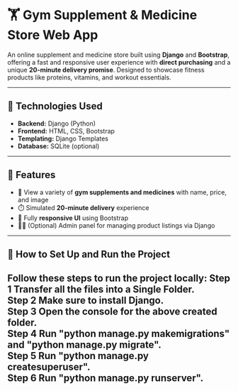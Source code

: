 # 🏋️ Gym Supplement & Medicine Store Web App

An online supplement and medicine store built using **Django** and **Bootstrap**, offering a fast and responsive user experience with **direct purchasing** and a unique **20-minute delivery promise**. Designed to showcase fitness products like proteins, vitamins, and workout essentials.

---

## 🔧 Technologies Used

- **Backend:** Django (Python)
- **Frontend:** HTML, CSS, Bootstrap
- **Templating:** Django Templates
- **Database:** SQLite (optional)

---

## 🌟 Features

- 🧴 View a variety of **gym supplements and medicines** with name, price, and image
- ⏱️ Simulated **20-minute delivery** experience
- 📱 Fully **responsive UI** using Bootstrap
- 🧑‍💼 (Optional) Admin panel for managing product listings via Django

---

## 🚀 How to Set Up and Run the Project

Follow these steps to run the project locally:
Step 1 Transfer all the files into a Single Folder.  
Step 2 Make sure to install Django.  
Step 3 Open the console for the above created folder.  
Step 4 Run "python manage.py makemigrations" and "python manage.py migrate".  
Step 5 Run "python manage.py createsuperuser".  
Step 6 Run "python manage.py runserver".  
---

